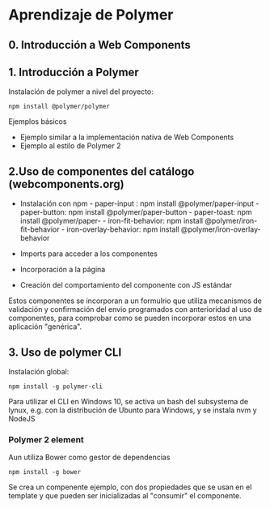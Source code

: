 # Aprendizaje de Polymer #

## 0. Introducción a Web Components ##

## 1. Introducción a Polymer ##

Instalación de polymer a nivel del proyecto:

```Shell
npm install @polymer/polymer
```

Ejemplos básicos

- Ejemplo similar a la implementación nativa de Web Components
- Ejemplo al estilo de Polymer 2

## 2.Uso de componentes del catálogo (webcomponents.org) ##

- Instalación con npm
        - paper-input : npm install @polymer/paper-input
        - paper-button: npm install @polymer/paper-button
        - paper-toast: npm install @polymer/paper-
        - iron-fit-behavior: npm install @polymer/iron-fit-behavior
        - iron-overlay-behavior: npm install @polymer/iron-overlay-behavior
  
- Imports para acceder a los componentes
- Incorporación a la página
- Creación del comportamiento del componente con JS estándar

Estos componentes se incorporan a un formulrio que utiliza mecanismos de validación y confirmación del envio programados con anterioridad al uso de componentes, para comprobar como se pueden incorporar estos en una aplicación "genérica".

## 3. Uso de polymer CLI ##

Instalación global:

```shell
npm install -g polymer-cli
```

Para utilizar el CLI en Windows 10, se activa un bash del subsystema de lynux, e.g. con la distribución de Ubunto para Windows, y se instala nvm y NodeJS

### Polymer 2 element ###

Aun utiliza Bower como gestor de dependencias

```shell
npm install -g bower
```

Se crea un compenente ejemplo, con dos propiedades que se usan en el template y que pueden ser inicializadas al "consumir" el componente.

